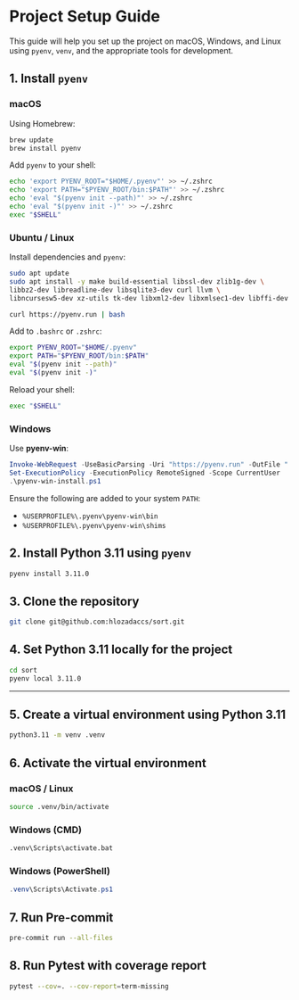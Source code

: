 # Project Setup Guide

This guide will help you set up the project on macOS, Windows, and Linux using `pyenv`, `venv`, and the appropriate tools for development.

## 1. Install `pyenv`

### macOS

Using Homebrew:

```bash
brew update
brew install pyenv
```

Add `pyenv` to your shell:

```bash
echo 'export PYENV_ROOT="$HOME/.pyenv"' >> ~/.zshrc
echo 'export PATH="$PYENV_ROOT/bin:$PATH"' >> ~/.zshrc
echo 'eval "$(pyenv init --path)"' >> ~/.zshrc
echo 'eval "$(pyenv init -)"' >> ~/.zshrc
exec "$SHELL"
```

### Ubuntu / Linux

Install dependencies and `pyenv`:

```bash
sudo apt update
sudo apt install -y make build-essential libssl-dev zlib1g-dev \
libbz2-dev libreadline-dev libsqlite3-dev curl llvm \
libncursesw5-dev xz-utils tk-dev libxml2-dev libxmlsec1-dev libffi-dev liblzma-dev git

curl https://pyenv.run | bash
```

Add to `.bashrc` or `.zshrc`:

```bash
export PYENV_ROOT="$HOME/.pyenv"
export PATH="$PYENV_ROOT/bin:$PATH"
eval "$(pyenv init --path)"
eval "$(pyenv init -)"
```

Reload your shell:

```bash
exec "$SHELL"
```

### Windows

Use **pyenv-win**:

```powershell
Invoke-WebRequest -UseBasicParsing -Uri "https://pyenv.run" -OutFile "./pyenv-win-install.ps1"
Set-ExecutionPolicy -ExecutionPolicy RemoteSigned -Scope CurrentUser
.\pyenv-win-install.ps1
```

Ensure the following are added to your system `PATH`:

- `%USERPROFILE%\.pyenv\pyenv-win\bin`
- `%USERPROFILE%\.pyenv\pyenv-win\shims`

## 2. Install Python 3.11 using `pyenv`

```bash
pyenv install 3.11.0
```

## 3. Clone the repository

```bash
git clone git@github.com:hlozadaccs/sort.git
```

## 4. Set Python 3.11 locally for the project

```bash
cd sort
pyenv local 3.11.0
```

---

## 5. Create a virtual environment using Python 3.11

```bash
python3.11 -m venv .venv
```

## 6. Activate the virtual environment

### macOS / Linux

```bash
source .venv/bin/activate
```

### Windows (CMD)

```cmd
.venv\Scripts\activate.bat
```

### Windows (PowerShell)

```powershell
.venv\Scripts\Activate.ps1
```

## 7. Run Pre-commit

```bash
pre-commit run --all-files
```

## 8. Run Pytest with coverage report

```bash
pytest --cov=. --cov-report=term-missing
```
